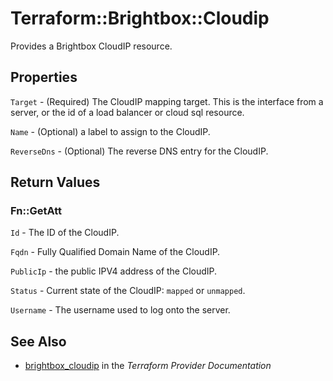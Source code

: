 # Terraform::Brightbox::Cloudip

Provides a Brightbox CloudIP resource.

## Properties

`Target` - (Required) The CloudIP mapping target. This is the interface from a server, or the id of a load balancer or cloud sql resource.

`Name` - (Optional) a label to assign to the CloudIP.

`ReverseDns` - (Optional) The reverse DNS entry for the CloudIP.


## Return Values

### Fn::GetAtt

`Id` - The ID of the CloudIP.

`Fqdn` - Fully Qualified Domain Name of the CloudIP.

`PublicIp` - the public IPV4 address of the CloudIP.

`Status` - Current state of the CloudIP: `mapped` or `unmapped`.

`Username` - The username used to log onto the server.

## See Also

* [brightbox_cloudip](https://www.terraform.io/docs/providers/brightbox/r/cloudip.html) in the _Terraform Provider Documentation_